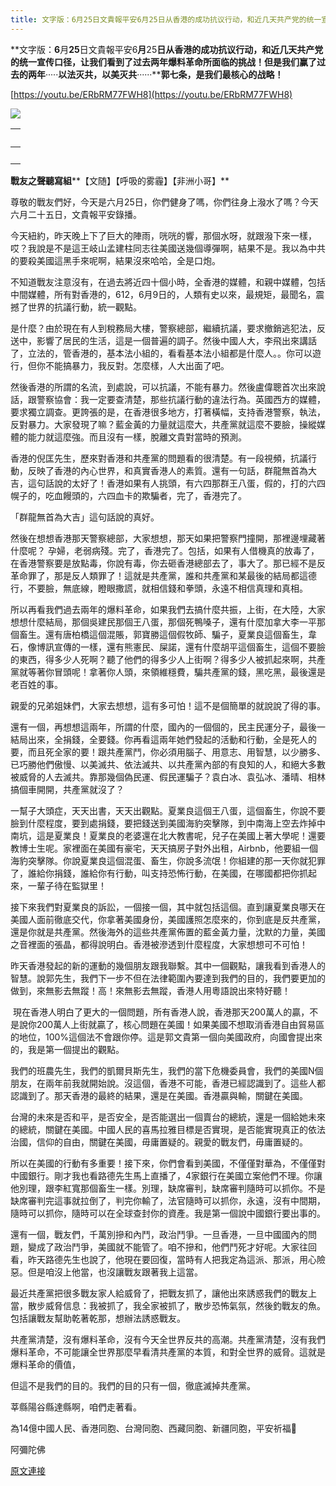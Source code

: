 ```yaml
---
title: 文字版：6月25日文貴報平安6月25日从香港的成功抗议行动，和近几天共产党的统一宣传口径，让我们看到了过去两年爆料革命所面临的挑战！
---
```


**文字版：****6****月****25****日文貴報平安6****月****25****日从香港的成功抗议行动，和近几天共产党的统一宣传口径，让我们看到了过去两年爆料革命所面临的挑战！但是我们赢了过去的两年****·····****以法灭共，以美灭共****······****郭七条，是我们最核心的战略！**


[https://youtu.be/ERbRM77FWH8](https://youtu.be/ERbRM77FWH8)



[![](https://1.bp.blogspot.com/-8qtQtBmajfQ/XRKmh41LxeI/AAAAAAAAByc/bZEHMuFJuwc_naBvYmC7RxPPVxbNwE60gCLcBGAs/s400/111.PNG)](https://1.bp.blogspot.com/-8qtQtBmajfQ/XRKmh41LxeI/AAAAAAAAByc/bZEHMuFJuwc_naBvYmC7RxPPVxbNwE60gCLcBGAs/s1600/111.PNG)





| <br> |
| --- |
| <br> | <br> |


**戰友之聲聽寫組****【文随】【呼吸的雾霾】【非洲小哥】**



尊敬的戰友們好，今天是六月25日，你們健身了嗎，你們往身上潑水了嗎？今天六月二十五日，文貴報平安錄播。


今天紐約，昨天晚上下了巨大的陣雨，咣咣的響，那個水呀，就跟潑下來一樣，哎？我說是不是這王岐山孟建柱同志往美國送幾個導彈啊，結果不是。我以為中共的要殺美國這黑手來呢啊，結果沒來哈哈，全是口炮。


不知道戰友注意沒有，在過去將近四十個小時，全香港的媒體，和親中媒體，包括中間媒體，所有對香港的，612，6月9日的，人類有史以來，最規矩，最聞名，震撼了世界的抗議行動，統一觀點。


是什麼？由於現在有人到稅務局大樓，警察總部，繼續抗議，要求撤銷逃犯法，反送中，影響了居民的生活，這是一個普遍的調子。然後中國人大，李飛出來講話了，立法的，管香港的，基本法小組的，看看基本法小組都是什麼人。。你可以遊行，但你不能搞暴力，我反對。怎麼樣，人大出面了吧。


然後香港的所謂的名流，到處說，可以抗議，不能有暴力。然後盧偉聰首次出來說話，跟警察協會：我一定要查清楚，那些抗議行動的違法行為。英國西方的媒體，要求獨立調查。更誇張的是，在香港很多地方，打著橫幅，支持香港警察，執法，反對暴力。大家發現了嘛？藍金黃的力量就這麼大，共產黨就這麼不要臉，操縱媒體的能力就這麼強。而且沒有一樣，脫離文貴對當時的預測。


香港的倪匡先生，歷來對香港和共產黨的問題看的很清楚。有一段視頻，抗議行動，反映了香港的內心世界，和真實香港人的素質。還有一句話，群龍無首為大吉，這句話說的太好了！香港如果有人挑頭，有六四那群王八蛋，假的，打的六四幌子的，吃血饅頭的，六四血卡的欺騙者，完了，香港完了。


「群龍無首為大吉」這句話說的真好。


然後在想想香港那天警察總部，大家想想，那天如果把警察門撞開，那裡邊埋藏著什麼呢？ 孕婦，老弱病殘。完了，香港完了。包括，如果有人借機真的放毒了， 在香港警察要是放點毒，你說有毒，你去砸香港總部去了，事大了。那已經不是反革命罪了，那是反人類罪了！這就是共產黨，誰和共產黨和某最後的結局都這德行，不要臉，無底線，瞪眼撒謊，就相信錢和拳頭，永遠不相信真理和真相。


所以再看我們過去兩年的爆料革命，如果我們去搞什麼共振，上街，在大陸，大家想想什麼結局，那個吳建民那個王八蛋，那個死鴨嗓子，還有什麼加拿大李一平那個畜生。還有唐柏橋這個混賬，郭寶勝這個假牧師、騙子，夏業良這個畜生，韋石，像博訊宣傳的一樣，還有熊憲民、屎諾，還有什麼胡平這個畜生，這個不要臉的東西，得多少人死啊？聽了他們的得多少人上街啊？得多少人被抓起來啊，共產黨就等著你冒頭呢！拿著你人頭，來領維穩費，騙共產黨的錢，黑吃黑，最後還是老百姓的事。


親愛的兄弟姐妹們，大家去想想，這有多可怕！這不是個簡單的就說說了得的事。


還有一個，再想想這兩年，所謂的什麼，國內的一個個的，民主民運分子，最後一結局出來，全捐錢，全要錢。你再看這兩年她們發起的活動和行動，全是死人的要，而且死全家的要！跟共產黨鬥，你必須用腦子、用意志、用智慧，以少勝多、已巧勝他們傲慢、以美滅共、依法滅共、以共產黨內部的有良知的人，和絕大多數被威脅的人去滅共。靠那幾個偽民運、假民運騙子？袁白冰、袁弘冰、潘晴、相林搞個車開開，共產黨就沒了？


一幫子大頭症，天天出書，天天出觀點。夏業良這個王八蛋，這個畜生，你說不要臉到什麼程度，要到處捐錢，要把錢送到美國海豹突擊隊，到中南海上空去炸掉中南坑，這是夏業良！夏業良的老婆還在北大教書呢，兒子在美國上著大學呢！還要教博士生呢。家裡面在美國有豪宅，天天搞房子對外出租，Airbnb，他要組一個海豹突擊隊。你說夏業良這個混蛋、畜生，你說多流氓！你組建的那一天你就犯罪了，誰給你捐錢，誰給你有行動，叫支持恐怖行動，在美國，在哪國都把你抓起來，一輩子待在監獄里！


接下來我們對夏業良的訴訟，一個接一個，其中就包括這個。直到讓夏業良哪天在美國人面前徹底交代，你拿著美國身份，美國護照怎麼來的，你到底是反共產黨，還是你就是共產黨。然後海外的這些共產黨佈置的藍金黃力量，沈默的力量，美國之音裡面的張晶，都得說明白。香港被滲透到什麼程度，大家想想可不可怕！


昨天香港發起的新的運動的幾個朋友跟我聯繫。其中一個觀點，讓我看到香港人的智慧。說郭先生，我們下一步不但在法律範圍內要達到我們的目的，我們要更加的做到，來無影去無蹤！高！來無影去無蹤，香港人用粵語說出來特好聽！


 現在香港人明白了更大的一個問題，所有香港人說，香港那天200萬人的贏，不是說你200萬人上街就贏了，核心問題在美國！如果美國不想取消香港自由貿易區的地位，100%這個法不會跟你停。這是郭文貴第一個向美國政府，向國會提出來的，我是第一個提出的觀點。


我們的班農先生，我們的凱爾貝斯先生，我們的當下危機委員會，我們的美國N個朋友，在兩年前我就開始說。沒這個，香港不可能，香港已經認識到了。這些人都認識到了。那天香港的最終的結果，還是在美國。香港贏與輸，關鍵在美國。


台灣的未來是否和平，是否安全，是否能選出一個賣台的總統，還是一個給她未來的總統，關鍵在美國。中國人民的喜馬拉雅目標是否實現，是否能實現真正的依法治國，信仰的自由，關鍵在美國，毋庸置疑的。親愛的戰友們，毋庸置疑的。


所以在美國的行動有多重要！接下來，你們會看到美國，不僅僅對華為，不僅僅對中國銀行。剛才我也看路德先生馬上直播了，4家銀行在美國立案他們不理。你讓他別理，跟李紅寬那個畜生一樣。別理，缺席審判，缺席審判隨時可以抓你。不是缺席審判完這事就拉倒了，判完你輸了，法官隨時可以抓你，永遠，沒有中間期，隨時可以抓你，隨時可以在全球查封你的資產。我是第一個說中國銀行要出事的。


還有一個，戰友們，千萬別摻和內鬥，政治鬥爭。一旦香港，一旦中國國內的問題，變成了政治鬥爭，美國就不能管了。咱不摻和，他們鬥死才好呢。大家往回看，昨天路德先生也說了，他現在要回復，當時有人把我定為這派、那派，用心險惡。但是咱沒上他當，也沒讓戰友跟著我上這當。


最近共產黨把很多戰友家人給威脅了，把戰友抓了，讓他出來誘惑我們的戰友上當，散步威脅信息：我被抓了，我全家被抓了，散步恐怖氣氛，然後釣戰友的魚。包括讓戰友幫助乾著乾那，想辦法誘惑戰友。


共產黨清楚，沒有爆料革命，沒有今天全世界反共的高潮。共產黨清楚，沒有我們爆料革命，不可能讓全世界那麼早看清共產黨的本質，和對全世界的威脅。這就是爆料革命的價值，


但這不是我們的目的。我們的目的只有一個，徹底滅掉共產黨。


莘縣陽谷縣達縣啊，咱們走著看。


為14億中國人民、香港同胞、台灣同胞、西藏同胞、新疆同胞，平安祈福🙏


阿彌陀佛

[原文連接](http://littleantvoice.blogspot.com/2019/06/625625.html)